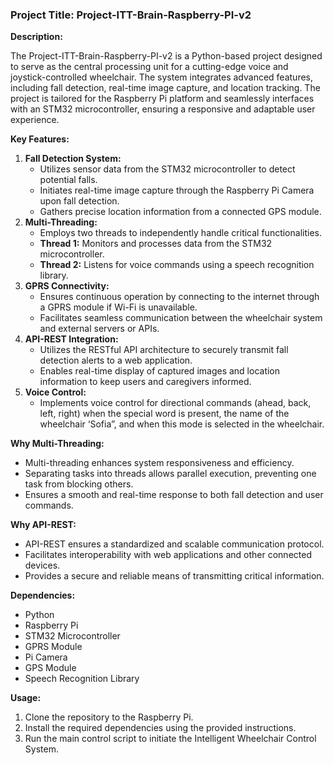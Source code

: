 ### **Project Title:** Project-ITT-Brain-Raspberry-PI-v2

**Description:**

The Project-ITT-Brain-Raspberry-PI-v2 is a Python-based project designed to serve as the central processing unit for a cutting-edge voice and joystick-controlled wheelchair. The system integrates advanced features, including fall detection, real-time image capture, and location tracking. The project is tailored for the Raspberry Pi platform and seamlessly interfaces with an STM32 microcontroller, ensuring a responsive and adaptable user experience.

**Key Features:**

1. **Fall Detection System:**
    - Utilizes sensor data from the STM32 microcontroller to detect potential falls.
    - Initiates real-time image capture through the Raspberry Pi Camera upon fall detection.
    - Gathers precise location information from a connected GPS module.
2. **Multi-Threading:**
    - Employs two threads to independently handle critical functionalities.
    - **Thread 1:** Monitors and processes data from the STM32 microcontroller.
    - **Thread 2:** Listens for voice commands using a speech recognition library.
3. **GPRS Connectivity:**
    - Ensures continuous operation by connecting to the internet through a GPRS module if Wi-Fi is unavailable.
    - Facilitates seamless communication between the wheelchair system and external servers or APIs.
4. **API-REST Integration:**
    - Utilizes the RESTful API architecture to securely transmit fall detection alerts to a web application.
    - Enables real-time display of captured images and location information to keep users and caregivers informed.
5. **Voice Control:**
    - Implements voice control for directional commands (ahead, back, left, right) when the special word is present, the name of the wheelchair ‘Sofia”, and when this mode is selected in the wheelchair.

**Why Multi-Threading:**

- Multi-threading enhances system responsiveness and efficiency.
- Separating tasks into threads allows parallel execution, preventing one task from blocking others.
- Ensures a smooth and real-time response to both fall detection and user commands.

**Why API-REST:**

- API-REST ensures a standardized and scalable communication protocol.
- Facilitates interoperability with web applications and other connected devices.
- Provides a secure and reliable means of transmitting critical information.

**Dependencies:**

- Python
- Raspberry Pi
- STM32 Microcontroller
- GPRS Module
- Pi Camera
- GPS Module
- Speech Recognition Library

**Usage:**

1. Clone the repository to the Raspberry Pi.
2. Install the required dependencies using the provided instructions.
3. Run the main control script to initiate the Intelligent Wheelchair Control System.
